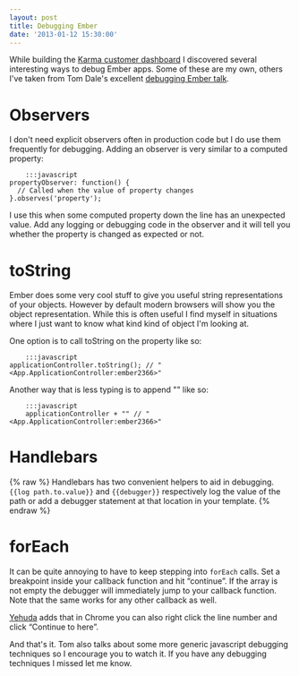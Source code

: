 ```yaml
---
layout: post
title: Debugging Ember
date: '2013-01-12 15:30:00'
---
```


While building the [Karma customer dashboard][] I discovered several interesting ways to debug Ember apps. Some of these are my own, others I've taken from Tom Dale's excellent [debugging Ember talk][].

[Karma customer dashboard]: https://dashboard.yourkarma.com

[debugging Ember talk]: http://vimeo.com/37539737

# Observers

I don't need explicit observers often in production code but I do use them frequently for debugging. Adding an observer is very similar to a computed property:

		:::javascript
    propertyObserver: function() {
      // Called when the value of property changes
    }.observes('property');

I use this when some computed property down the line has an unexpected value. Add any logging or debugging code in the observer and it will tell you whether the property is changed as expected or not.

# toString

Ember does some very cool stuff to give you useful string representations of your objects. However by default modern browsers will show you the object representation. While this is often useful I find myself in situations where I just want to know what kind kind of object I'm looking at.

One option is to call toString on the property like so:

		:::javascript
    applicationController.toString(); // "<App.ApplicationController:ember2366>"

Another way that is less typing is to append "" like so:

		:::javascript
		applicationController + "" // "<App.ApplicationController:ember2366>"

# Handlebars

{% raw %}
Handlebars has two convenient helpers to aid in debugging. `{{log path.to.value}}` and `{{debugger}}` respectively log the value of the path or add a debugger statement at that location in your template.
{% endraw %}

# forEach

It can be quite annoying to have to keep stepping into `forEach` calls. Set a breakpoint inside your callback function and hit “continue”. If the array is not empty the debugger will immediately jump to your callback function. Note that the same works for any other callback as well.

[Yehuda](http://yehudakatz.com) adds that in Chrome you can also right click the line number and click “Continue to here”.

And that's it. Tom also talks about some more generic javascript debugging techniques so I encourage you to watch it. If you have any debugging techniques I missed let me know.

